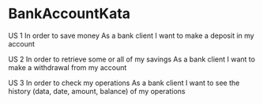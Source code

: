 # BankAccountKata

US 1
In order to save money
As a bank client
I want to make a deposit in my account

US 2
In order to retrieve some or all of my savings
As a bank client
I want to make a withdrawal from my account

US 3
In order to check my operations
As a bank client
I want to see the history (data, date, amount, balance) of my operations
